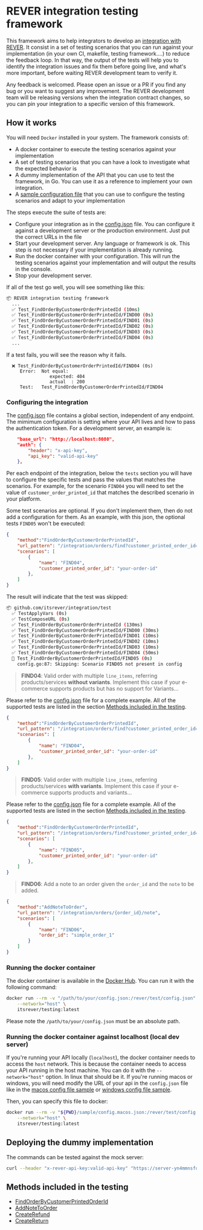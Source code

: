 # REVER integration testing framework

This framework aims to help integrators to develop an [integration with REVER](https://api.byrever.com/v1/docs/#implementing-your-own-integration). It consist in a set of testing scenarios that you can run against your implementation (in your own CI, makefile, testing framework....) to reduce the feedback loop. In that way, the output of the tests will help you to identify the integration issues and fix them before going live, and what's more important, before waiting REVER development team to verify it.

Any feedback is welcomed. Please open an issue or a PR if you find any bug or you want to suggest any improvement. The REVER development team will be releasing versions when the integration contract changes, so you can pin your integration to a specific version of this framework.

## How it works

You will need `Docker` installed in your system.
The framework consists of:

* A docker container to execute the testing scenarios against your implementation
* A set of testing scenarios that you can have a look to investigate what the expected behavior is
* A dummy implementation of the API that you can use to test the framework, in Go. You can use it as a reference to implement your own integration.
* A [sample configuration file](./test/config.json) that you can use to configure the testing scenarios and adapt to your implementation

The steps execute the suite of tests are:

* Configure your integration as in the [config.json](./test/config.json) file. You can configure it against a development server or the production environment. Just put the correct URLs in the file
* Start your development server. Any language or framework is ok. This step is not necessary if your implementation is already running.
* Run the docker container with your configuration. This will run the testing scenarios against your implementation and will output the results in the console.
* Stop your development server.

If all of the test go well, you will see something like this:

``` bash
📦 REVER integration testing framework
  ...
  ✅ Test_FindOrderByCustomerOrderPrintedId (10ms)
  ✅ Test_FindOrderByCustomerOrderPrintedId/FIND00 (0s)
  ✅ Test_FindOrderByCustomerOrderPrintedId/FIND01 (0s)
  ✅ Test_FindOrderByCustomerOrderPrintedId/FIND02 (0s)
  ✅ Test_FindOrderByCustomerOrderPrintedId/FIND03 (0s)
  ✅ Test_FindOrderByCustomerOrderPrintedId/FIND04 (0s)
  ...
```

 If a test fails, you will see the reason why it fails.

```
  ❌ Test_FindOrderByCustomerOrderPrintedId/FIND04 (0s)
     Error:  Not equal: 
                expected: 404
                actual  : 200
     Test:   Test_FindOrderByCustomerOrderPrintedId/FIND04
```

### Configuring the integration

The [config.json](./test/config.json) file contains a global section, independent of any endpoint. The mimimum configuration is setting where your API lives and how to pass the authentication token. For a development server, an example is:

``` json
    "base_url": "http://localhost:8080",
    "auth": {
        "header": "x-api-key",
        "api_key": "valid-api-key"
    },
```

Per each endpoint of the integration, below the `tests` section you will have to configure the specific tests and pass the values that matches the scenarios. For example, for the scenario `FIND04` you will need to set the value of `customer_order_printed_id` that matches the described scenario in your platform.

Some test scenarios are optional. If you don't implement them, then do not add a configuration for them.
As an example, with this json, the optional tests `FIND05` won't be executed:

``` json
{
    "method":"FindOrderByCustomerOrderPrintedId",
    "url_pattern": "/integration/orders/find?customer_printed_order_id={customer_printed_order_id}",
    "scenarios": [
        {
            "name": "FIND04",
            "customer_printed_order_id": "your-order-id"
        },
    ]
}
```

The result will indicate that the test was skipped:

``` bash
📦 github.com/itsrever/integration/test
  ✅ TestApplyVars (0s)
  ✅ TestComposeURL (0s)
  ✅ Test_FindOrderByCustomerOrderPrintedId (130ms)
  ✅ Test_FindOrderByCustomerOrderPrintedId/FIND00 (30ms)
  ✅ Test_FindOrderByCustomerOrderPrintedId/FIND01 (10ms)
  ✅ Test_FindOrderByCustomerOrderPrintedId/FIND02 (10ms)
  ✅ Test_FindOrderByCustomerOrderPrintedId/FIND03 (10ms)
  ✅ Test_FindOrderByCustomerOrderPrintedId/FIND04 (50ms)
  🚧 Test_FindOrderByCustomerOrderPrintedId/FIND05 (0s)
    config.go:87: Skipping: Scenario FIND05 not present in config
```

> **FIND04**: Valid order with multiple `line_items`, referring products/services **without variants**. Implement this case if your e-commerce supports products but has no support for Variants...

Please refer to the [config.json](./test/config.json) file for a complete example. All of the supported tests are listed in the section [Methods included in the testing](#methods-included-in-the-testing).

``` json
{
    "method":"FindOrderByCustomerOrderPrintedId",
    "url_pattern": "/integration/orders/find?customer_printed_order_id={customer_printed_order_id}",
    "scenarios": [
        {
            "name": "FIND04",
            "customer_printed_order_id": "your-order-id"
        },
    ]
}
```
> **FIND05**: Valid order with multiple `line_items`, referring products/services **with variants**. Implement this case if your e-commerce supports products and variants...

Please refer to the [config.json](./test/config.json) file for a complete example. All of the supported tests are listed in the section [Methods included in the testing](#methods-included-in-the-testing).

``` json
{
    "method":"FindOrderByCustomerOrderPrintedId",
    "url_pattern": "/integration/orders/find?customer_printed_order_id={customer_printed_order_id}",
    "scenarios": [
        {
            "name": "FIND05",
            "customer_printed_order_id": "your-order-id"
        },
    ]
}
```

> **FIND06**: Add a note to an order given the `order_id` and the `note` to be added.
``` json
{
    "method":"AddNoteToOrder",
    "url_pattern": "/integration/orders/{order_id}/note",
    "scenarios": [
        {
            "name": "FIND06",
            "order_id": "simple_order_1"
        }
    ]
}
```
### Running the docker container

The docker container is available in the [Docker Hub](https://hub.docker.com/r/itsrever/testing). 
You can run it with the following command:

``` bash
docker run --rm -v "/path/to/your/config.json:/rever/test/config.json" \
    --network="host" \
    itsrever/testing:latest
```

Please note the `/path/to/your/config.json` must be an absolute path.

### Running the docker container against localhost (local dev server)

If you're running your API locally (`localhost`), the docker container needs to access the `host` network. This is because the container needs to access your API running in the host machine. You can do it with the `--network="host"` option. In linux that should be it. If you're running macos or windows, you will need modify the URL of your api in the `config.json` file like in the [macos config file sample](./test/config.mac.json) or [windows config file sample](./test/config.win.json).

Then, you can specify this file to docker:

```` bash
docker run --rm -v "${PWD}/sample/config.macos.json:/rever/test/config.json" \
    --network="host" \
    itsrever/testing:latest
````
## Deploying the dummy implementation

The commands can be tested against the mock server:
    
``` bash
curl --header "x-rever-api-key:valid-api-key" "https://server-yn4mmnsfqa-ey.a.run.app/integration/orders/find?customer_printed_order_id=simple_order_1" 
```

## Methods included in the testing

* [FindOrderByCustomerPrintedOrderId](./docs/FindOrderByCustomerPrintedOrderId.md)
* [AddNoteToOrder](./docs/AddNoteToOrder.md)
* [CreateRefund](./docs/CreateRefund.md)
* [CreateReturn](./docs/CreateReturn.md)
